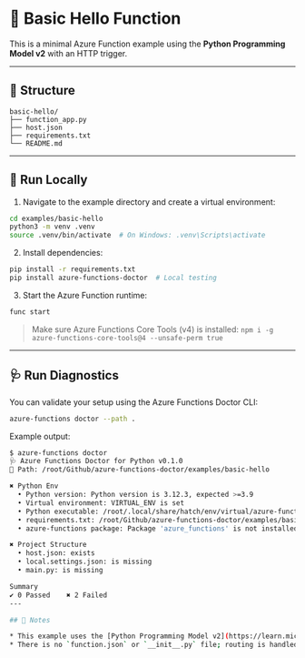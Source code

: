 # 🔪 Basic Hello Function

This is a minimal Azure Function example using the **Python Programming Model v2** with an HTTP trigger.

---

## 📁 Structure

```
basic-hello/
├── function_app.py
├── host.json
├── requirements.txt
└── README.md
```

---

## 🚀 Run Locally

1. Navigate to the example directory and create a virtual environment:

```bash
cd examples/basic-hello
python3 -m venv .venv
source .venv/bin/activate  # On Windows: .venv\Scripts\activate
```

2. Install dependencies:

```bash
pip install -r requirements.txt
pip install azure-functions-doctor  # Local testing
```

3. Start the Azure Function runtime:

```bash
func start
```

> Make sure Azure Functions Core Tools (v4) is installed:
> `npm i -g azure-functions-core-tools@4 --unsafe-perm true`

---

## 🩺 Run Diagnostics

You can validate your setup using the Azure Functions Doctor CLI:

```bash
azure-functions doctor --path .
```

Example output:

```bash
$ azure-functions doctor
🩺 Azure Functions Doctor for Python v0.1.0
📁 Path: /root/Github/azure-functions-doctor/examples/basic-hello

✖ Python Env
  • Python version: Python version is 3.12.3, expected >=3.9
  • Virtual environment: VIRTUAL_ENV is set
  • Python executable: /root/.local/share/hatch/env/virtual/azure-functions-doctor/.../bin/python exists
  • requirements.txt: /root/Github/azure-functions-doctor/examples/basic-hello/requirements.txt exists
  • azure-functions package: Package 'azure_functions' is not installed

✖ Project Structure
  • host.json: exists
  • local.settings.json: is missing
  • main.py: is missing

Summary
✔ 0 Passed    ✖ 2 Failed
---

## 📌 Notes

* This example uses the [Python Programming Model v2](https://learn.microsoft.com/en-us/azure/azure-functions/functions-reference-python?tabs=asgi%2Cbash&pivots=python-mode-v2).
* There is no `function.json` or `__init__.py` file; routing is handled in `function_app.py`.
